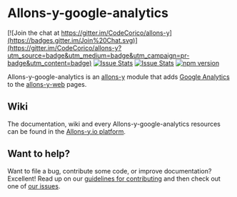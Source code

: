 # Allons-y-google-analytics

[![Join the chat at https://gitter.im/CodeCorico/allons-y](https://badges.gitter.im/Join%20Chat.svg)](https://gitter.im/CodeCorico/allons-y?utm_source=badge&utm_medium=badge&utm_campaign=pr-badge&utm_content=badge)
[![Issue Stats](http://issuestats.com/github/codecorico/allons-y-google-analytics/badge/issue)](http://issuestats.com/github/codecorico/allons-y)
[![Issue Stats](http://issuestats.com/github/codecorico/allons-y-google-analytics/badge/pr)](http://issuestats.com/github/codecorico/allons-y)
[![npm version](https://badge.fury.io/js/allons-y-google-analytics.svg)](https://badge.fury.io/js/allons-y-google-analytics)

Allons-y-google-analytics is an [allons-y](https://github.com/CodeCorico/allons-y) module that adds [Google Analytics](https://www.google.fr/intl/fr/analytics/) to the [allons-y-web](https://github.com/CodeCorico/allons-y-web) pages.

## Wiki

The documentation, wiki and every Allons-y-google-analytics resources can be found in the [Allons-y.io platform](https://allons-y.io).

## Want to help?

Want to file a bug, contribute some code, or improve documentation? Excellent! Read up on our [guidelines for contributing](CONTRIBUTING.md) and then check out one of [our issues](https://github.com/CodeCorico/allons-y-google-analytics/issues).
